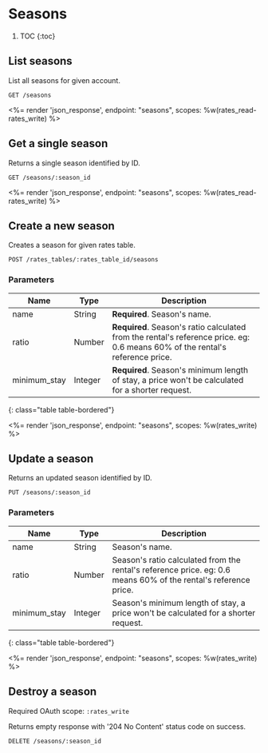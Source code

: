 # Seasons

1. TOC
{:toc}

## List seasons

List all seasons for given account.

~~~
GET /seasons
~~~

<%= render 'json_response', endpoint: "seasons",
  scopes: %w(rates_read-rates_write) %>

## Get a single season

Returns a single season identified by ID.

~~~
GET /seasons/:season_id
~~~

<%= render 'json_response', endpoint: "seasons",
  scopes: %w(rates_read-rates_write) %>

## Create a new season

Creates a season for given rates table.

~~~
POST /rates_tables/:rates_table_id/seasons
~~~

### Parameters

Name             | Type    | Description
-----------------|---------|-----------
name             | String  | **Required**. Season's name.
ratio            | Number  | **Required**. Season's ratio calculated from the rental's reference price. eg: 0.6 means 60% of the rental's reference price.
minimum_stay     | Integer | **Required**. Season's minimum length of stay, a price won't be calculated for a shorter request.
{: class="table table-bordered"}

<%= render 'json_response', endpoint: "seasons",
  scopes: %w(rates_write) %>

## Update a season

Returns an updated season identified by ID.

~~~
PUT /seasons/:season_id
~~~

### Parameters

Name             | Type    | Description
-----------------|---------|-----------
name             | String  | Season's name.
ratio            | Number  | Season's ratio calculated from the rental's reference price. eg: 0.6 means 60% of the rental's reference price.
minimum_stay     | Integer | Season's minimum length of stay, a price won't be calculated for a shorter request.
{: class="table table-bordered"}

<%= render 'json_response', endpoint: "seasons",
  scopes: %w(rates_write) %>

## Destroy a season

Required OAuth scope: `:rates_write`

Returns empty response with '204 No Content' status code on success.

~~~~~~
DELETE /seasons/:season_id
~~~~~~
